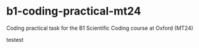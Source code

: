 # b1-coding-practical-mt24
Coding practical task for the B1 Scientific Coding course at Oxford (MT24)


testest